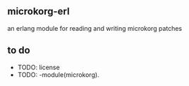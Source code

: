 ## microkorg-erl

an erlang module for reading and writing microkorg patches

## to do

- TODO: license
- TODO: -module(microkorg).
